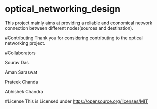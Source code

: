 # optical_networking_design


This project mainly aims at providing a reliable and economical network connection between different nodes(sources and destination).





#Contributing
Thank you for considering contributing to the optical networking project.

#Collaborators

Sourav Das

Aman Saraswat

Prateek Chanda

Abhishek Chandra



#License
This is Licensed under https://opensource.org/licenses/MIT
